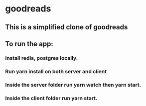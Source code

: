 # goodreads

## This is a simplified clone of goodreads
## To run the app:
### install redis, postgres locally.
### Run yarn install on both server and client
### Inside the server folder run yarn watch then yarn start.
### Inside the client folder run yarn start.

